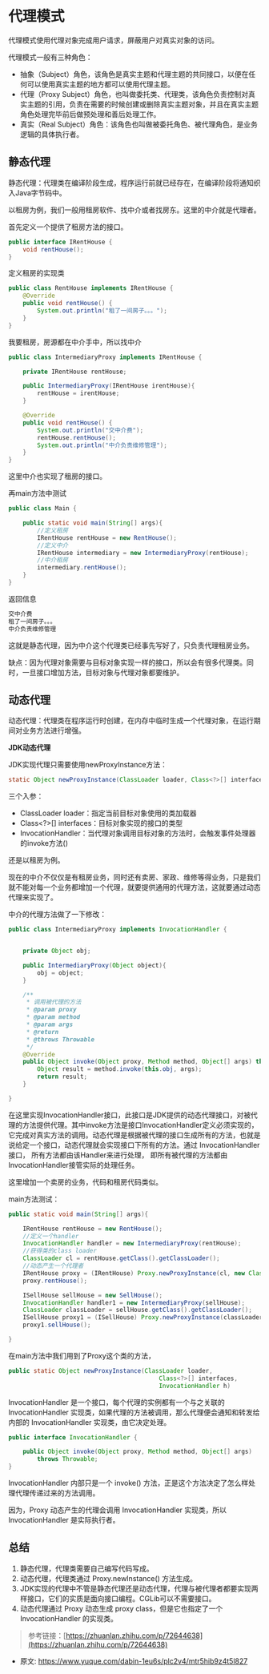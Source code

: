 # 代理模式
<!--page header-->

代理模式使用代理对象完成用户请求，屏蔽用户对真实对象的访问。

代理模式一般有三种角色：

- 抽象（Subject）角色，该角色是真实主题和代理主题的共同接口，以便在任何可以使用真实主题的地方都可以使用代理主题。
- 代理（Proxy Subject）角色，也叫做委托类、代理类，该角色负责控制对真实主题的引用，负责在需要的时候创建或删除真实主题对象，并且在真实主题角色处理完毕前后做预处理和善后处理工作。
- 真实（Real Subject）角色：该角色也叫做被委托角色、被代理角色，是业务逻辑的具体执行者。

<a name="0de41b4b"></a>
## 静态代理

静态代理：代理类在编译阶段生成，程序运行前就已经存在，在编译阶段将通知织入Java字节码中。

以租房为例，我们一般用租房软件、找中介或者找房东。这里的中介就是代理者。

首先定义一个提供了租房方法的接口。

```java
public interface IRentHouse {
    void rentHouse();
}
```

定义租房的实现类

```java
public class RentHouse implements IRentHouse {
    @Override
    public void rentHouse() {
        System.out.println("租了一间房子。。。");
    }
}
```

我要租房，房源都在中介手中，所以找中介

```java
public class IntermediaryProxy implements IRentHouse {

    private IRentHouse rentHouse;

    public IntermediaryProxy(IRentHouse irentHouse){
        rentHouse = irentHouse;
    }

    @Override
    public void rentHouse() {
        System.out.println("交中介费");
        rentHouse.rentHouse();
        System.out.println("中介负责维修管理");
    }
}
```

这里中介也实现了租房的接口。

再main方法中测试

```java
public class Main {

    public static void main(String[] args){
        //定义租房
        IRentHouse rentHouse = new RentHouse();
        //定义中介
        IRentHouse intermediary = new IntermediaryProxy(rentHouse);
        //中介租房
        intermediary.rentHouse();
    }
}
```

返回信息

```latex
交中介费
租了一间房子。。。
中介负责维修管理
```

这就是静态代理，因为中介这个代理类已经事先写好了，只负责代理租房业务。

缺点：因为代理对象需要与目标对象实现一样的接口，所以会有很多代理类。同时，一旦接口增加方法，目标对象与代理对象都要维护。

<a name="39d8ec08"></a>
## 动态代理

动态代理：代理类在程序运行时创建，在内存中临时生成一个代理对象，在运行期间对业务方法进行增强。

**JDK动态代理**

JDK实现代理只需要使用newProxyInstance方法：

```java
static Object newProxyInstance(ClassLoader loader, Class<?>[] interfaces,   InvocationHandler h )
```

三个入参：

- ClassLoader loader：指定当前目标对象使用的类加载器
- Class<?>[] interfaces：目标对象实现的接口的类型
- InvocationHandler：当代理对象调用目标对象的方法时，会触发事件处理器的invoke方法()

还是以租房为例。

现在的中介不仅仅是有租房业务，同时还有卖房、家政、维修等得业务，只是我们就不能对每一个业务都增加一个代理，就要提供通用的代理方法，这就要通过动态代理来实现了。

中介的代理方法做了一下修改：

```java
public class IntermediaryProxy implements InvocationHandler {


    private Object obj;

    public IntermediaryProxy(Object object){
        obj = object;
    }

    /**
     * 调用被代理的方法
     * @param proxy
     * @param method
     * @param args
     * @return
     * @throws Throwable
     */
    @Override
    public Object invoke(Object proxy, Method method, Object[] args) throws Throwable {
        Object result = method.invoke(this.obj, args);
        return result;
    }

}
```

在这里实现InvocationHandler接口，此接口是JDK提供的动态代理接口，对被代理的方法提供代理。其中invoke方法是接口InvocationHandler定义必须实现的， 它完成对真实方法的调用。动态代理是根据被代理的接口生成所有的方法，也就是说给定一个接口，动态代理就会实现接口下所有的方法。通过 InvocationHandler接口， 所有方法都由该Handler来进行处理， 即所有被代理的方法都由 InvocationHandler接管实际的处理任务。

这里增加一个卖房的业务，代码和租房代码类似。

main方法测试：

```java
public static void main(String[] args){

    IRentHouse rentHouse = new RentHouse();
    //定义一个handler
    InvocationHandler handler = new IntermediaryProxy(rentHouse);
    //获得类的class loader
    ClassLoader cl = rentHouse.getClass().getClassLoader();
    //动态产生一个代理者
    IRentHouse proxy = (IRentHouse) Proxy.newProxyInstance(cl, new Class[]{IRentHouse.class}, handler);
    proxy.rentHouse();

    ISellHouse sellHouse = new SellHouse();
    InvocationHandler handler1 = new IntermediaryProxy(sellHouse);
    ClassLoader classLoader = sellHouse.getClass().getClassLoader();
    ISellHouse proxy1 = (ISellHouse) Proxy.newProxyInstance(classLoader, new Class[]{ISellHouse.class}, handler1);
    proxy1.sellHouse();

}
```

在main方法中我们用到了Proxy这个类的方法，

```java
public static Object newProxyInstance(ClassLoader loader,
                                          Class<?>[] interfaces,
                                          InvocationHandler h)
```

InvocationHandler 是一个接口，每个代理的实例都有一个与之关联的 InvocationHandler 实现类，如果代理的方法被调用，那么代理便会通知和转发给内部的 InvocationHandler 实现类，由它决定处理。

```java
public interface InvocationHandler {

    public Object invoke(Object proxy, Method method, Object[] args)
        throws Throwable;
}
```

InvocationHandler 内部只是一个 invoke() 方法，正是这个方法决定了怎么样处理代理传递过来的方法调用。

因为，Proxy 动态产生的代理会调用 InvocationHandler 实现类，所以 InvocationHandler 是实际执行者。

<a name="25f9c7fa"></a>
## 总结

1. 静态代理，代理类需要自己编写代码写成。
2. 动态代理，代理类通过 Proxy.newInstance() 方法生成。
3. JDK实现的代理中不管是静态代理还是动态代理，代理与被代理者都要实现两样接口，它们的实质是面向接口编程。CGLib可以不需要接口。
4. 动态代理通过 Proxy 动态生成 proxy class，但是它也指定了一个 InvocationHandler 的实现类。

> 参考链接：[https://zhuanlan.zhihu.com/p/72644638](https://zhuanlan.zhihu.com/p/72644638)



<!--page footer-->
- 原文: <https://www.yuque.com/dabin-1eu6s/plc2v4/mtr5hib9z4t5l827>